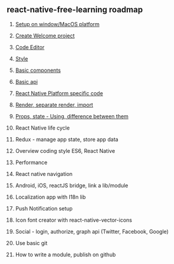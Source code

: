 ## react-native-free-learning roadmap

1.  [Setup on window/MacOS platform](GeneralDocs/Setup/ReadMe.md)

2.  [Create Welcome project](Lession_1_Welcome/ReadMe.md)

3.  [Code Editor](./GeneralDocs/Editor.md)

4.  [Style](./GeneralDocs/Style.md)

5.  [Basic components](https://facebook.github.io/react-native/docs/components-and-apis.html#basic-components)

6.  [Basic api](./GeneralDocs/BasicApi/ReadMe.md)

7.  [React Native Platform specific code](./GeneralDocs/SpecificPlatform.md)

8.  [Render, separate render, import](./GeneralDocs/SeparateCode.md)

9.  [Props, state - Using, difference between them](./GeneralDocs/PropsAndState.md)

10. React Native life cycle

11. Redux - manage app state, store app data

12. Overview coding style ES6, React Native

13. Performance

14. React native navigation

15. Android, iOS, reactJS bridge, link a lib/module

16. Localization app with I18n lib

17. Push Notification setup

18. Icon font creator with react-native-vector-icons

19. Social - login, authorize, graph api (Twitter, Facebook, Google)

20. Use basic git

21. How to write a module, publish on github
